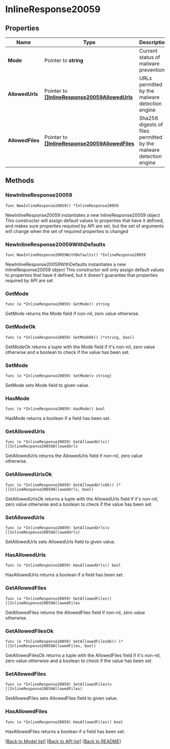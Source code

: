 # InlineResponse20059

## Properties

Name | Type | Description | Notes
------------ | ------------- | ------------- | -------------
**Mode** | Pointer to **string** | Current status of malware prevention | [optional] 
**AllowedUrls** | Pointer to [**[]InlineResponse20059AllowedUrls**](InlineResponse20059AllowedUrls.md) | URLs permitted by the malware detection engine | [optional] 
**AllowedFiles** | Pointer to [**[]InlineResponse20059AllowedFiles**](InlineResponse20059AllowedFiles.md) | Sha256 digests of files permitted by the malware detection engine | [optional] 

## Methods

### NewInlineResponse20059

`func NewInlineResponse20059() *InlineResponse20059`

NewInlineResponse20059 instantiates a new InlineResponse20059 object
This constructor will assign default values to properties that have it defined,
and makes sure properties required by API are set, but the set of arguments
will change when the set of required properties is changed

### NewInlineResponse20059WithDefaults

`func NewInlineResponse20059WithDefaults() *InlineResponse20059`

NewInlineResponse20059WithDefaults instantiates a new InlineResponse20059 object
This constructor will only assign default values to properties that have it defined,
but it doesn't guarantee that properties required by API are set

### GetMode

`func (o *InlineResponse20059) GetMode() string`

GetMode returns the Mode field if non-nil, zero value otherwise.

### GetModeOk

`func (o *InlineResponse20059) GetModeOk() (*string, bool)`

GetModeOk returns a tuple with the Mode field if it's non-nil, zero value otherwise
and a boolean to check if the value has been set.

### SetMode

`func (o *InlineResponse20059) SetMode(v string)`

SetMode sets Mode field to given value.

### HasMode

`func (o *InlineResponse20059) HasMode() bool`

HasMode returns a boolean if a field has been set.

### GetAllowedUrls

`func (o *InlineResponse20059) GetAllowedUrls() []InlineResponse20059AllowedUrls`

GetAllowedUrls returns the AllowedUrls field if non-nil, zero value otherwise.

### GetAllowedUrlsOk

`func (o *InlineResponse20059) GetAllowedUrlsOk() (*[]InlineResponse20059AllowedUrls, bool)`

GetAllowedUrlsOk returns a tuple with the AllowedUrls field if it's non-nil, zero value otherwise
and a boolean to check if the value has been set.

### SetAllowedUrls

`func (o *InlineResponse20059) SetAllowedUrls(v []InlineResponse20059AllowedUrls)`

SetAllowedUrls sets AllowedUrls field to given value.

### HasAllowedUrls

`func (o *InlineResponse20059) HasAllowedUrls() bool`

HasAllowedUrls returns a boolean if a field has been set.

### GetAllowedFiles

`func (o *InlineResponse20059) GetAllowedFiles() []InlineResponse20059AllowedFiles`

GetAllowedFiles returns the AllowedFiles field if non-nil, zero value otherwise.

### GetAllowedFilesOk

`func (o *InlineResponse20059) GetAllowedFilesOk() (*[]InlineResponse20059AllowedFiles, bool)`

GetAllowedFilesOk returns a tuple with the AllowedFiles field if it's non-nil, zero value otherwise
and a boolean to check if the value has been set.

### SetAllowedFiles

`func (o *InlineResponse20059) SetAllowedFiles(v []InlineResponse20059AllowedFiles)`

SetAllowedFiles sets AllowedFiles field to given value.

### HasAllowedFiles

`func (o *InlineResponse20059) HasAllowedFiles() bool`

HasAllowedFiles returns a boolean if a field has been set.


[[Back to Model list]](../README.md#documentation-for-models) [[Back to API list]](../README.md#documentation-for-api-endpoints) [[Back to README]](../README.md)


